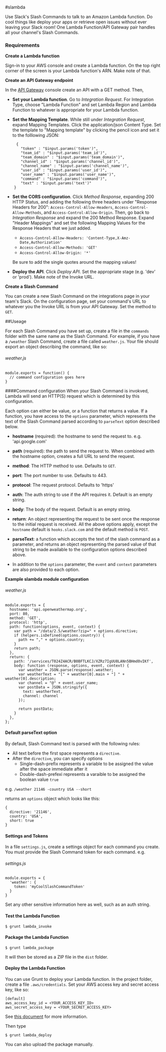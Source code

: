 #slambda

Use Slack's Slash Commands to talk to an Amazon Lambda function. Do cool things like deploy
your apps or retrieve open issues without ever leaving your Slack room! One
Lambda Function/API Gateway pair handles all your channel's Slash Commands.

### Requirements
**Create a Lambda function**

Sign-in to your AWS console and create a Lambda function.
On the top right corner of the screen is your Lambda function's ARN. Make note of that.
   
**Create an API Gateway endpoint**

In the [API Gateway](https://aws.amazon.com/api-gateway/) console create an API with a GET method. Then,
   
* **Set your Lambda function**. Go to *Integration Request*. For Integration Type,
  choose "Lambda Function" and set Lambda Region and Lambda Function to whatever is
  appropriate for your Lambda function.
     
* **Set the Mapping Template**. While still under *Integration Request*, expand
  Mapping Templates. Click the application/json Content Type. Set the template
  to "Mapping template" by clicking the pencil icon and set it to the folllowing JSON:
     
```
     {
       "token" : "$input.params('token')",
       "team_id" : "$input.params('team_id')",
       "team_domain" : "$input.params('team_domain')",
       "channel_id" : "$input.params('channel_id')",
       "channel_name" : "$input.params('channel_name')",
       "user_id" : "$input.params('user_id')",
       "user_name" : "$input.params('user_name')",
       "command" : "$input.params('command')",
       "text" : "$input.params('text')"
    }
```
   
* **Set the CORS configuration**. Click *Method Response*, expanding 200 HTTP Status,
  and adding the following three headers under "Response Headers for 200": `Access-Control-Allow-Headers`,
  `Access-Control-Allow-Methods`, and `Access-Control-Allow-Origin`. Then, go back to
  *Integration Response* and expand the 200 Method Response. Expand "Header Mappings"
  and set the following Mapping Values for the Response Headers that we just added.
     
     * `Access-Control-Allow-Headers: 'Content-Type,X-Amz-Date,Authorization'`
     * `Access-Control-Allow-Methods: 'GET'`
     * `Access-Control-Allow-Origin: '*'`
     
     Be sure to add the single quotes around the mapping values!
     
* **Deploy the API**. Click *Deploy API*. Set the appropriate stage (e.g. 'dev' or 'prod').
Make note of the Invoke URL.

**Create a Slash Command**

You can create a new Slash Command on the integrations page in your
team's Slack. On the configuration page, set your command's URL to whatever you the Invoke
URL is from your API Gateway. Set the method to `GET`.


##Useage

For each Slash Command you have set up, create a file in the `commands` folder with the same
name as the Slash Command. For example, if you have a `/weather` Slash Command, create a file
called `weather.js`. Your file should export an object describing the command, like so:

###### weather.js
```
module.exports = function() {
  // command configuration goes here
}
```

####Command configuration
When your Slash Command is invokved, Lambda will send an HTTP(S) request which is determined by this
configuration.
  
Each option can either be value, or a function that returns a value. If a function, you have access
to the `options` parameter, which represents the text of the Slash Command parsed according to
`parseText` option described below.

* **hostname** (required): the hostname to send the request to. e.g. 'api.google.com'
* **path** (required): the path to send the request to. When combined with the hostname option,
                       creates a full URL to send the request.
* **method**: The HTTP method to use. Defaults to `GET`.
* **port**: The port number to use. Defaults to 443.
* **protocol**: The request protocol. Defaults to 'https'
* **auth**: The auth string to use if the API requires it. Default is an empty string.
* **body**: The body of the request. Default is an empty string.
* **return**: An object representing the request to be sent once the response to the initial request
              is received. All the above options apply, except the `hostname` default is `hooks.slack.com`
              and the default method is `POST`.
* **parseText**: a function which accepts the text of the slash command as a parameter, and returns
                 an object representing the parsed value of that string to be made available to the
                 configuration options described above.
                 
* In addition to the `options` parameter, the `event` and `context` parameters are also provided to each option.

**Example slambda module configuration**
###### weather.js
```
module.exports = {
  hostname: 'api.openweathermap.org',
  port: 80,
  method: 'GET',
  protocol: 'http',
  path: function(options, event, context) {
    var path = "/data/2.5/weather?zip=" + options.directive;
    if (helpers.isDefined(options.country)) {
      path += "," + options.country;
	}
    return path;
  },
  return: {
    path: '/services/T024Z4ACR/B0BFTLKCJ/XZRz7IgUU8LANn5BHmd0vIKf',
	body: function (response, options, event, context) {
      var weather = JSON.parse(response).weather;
      var weatherText = "[" + weather[0].main + "] " + weather[0].description;
      var channel = "@" + event.user_name;
      var postData = JSON.stringify({
        text: weatherText,
        channel: channel
      });

      return postData;
	}
  },
};
```

#### Default parseText option
By default, Slash Command text is parsed with the following rules:

* All text before the first space represents a `directive`.
* After the `directive`, you can specify options
  * Single-dash-prefix represents a variable to be assigned the value after the space immediate after it
  * Double-dash-prefexi represents a varaible to be assigned the boolean value `true`
  
e.g.
`/weather 21146 -country USA --short`

returns an `options` object which looks like this:
```
{
  directive: '21146',
  country: 'USA',
  short: true
}
```

#### Settings and Tokens

In a file `settings.js`, create a settings object for each command you create. You must provide
the Slash Command token for each command. e.g.

###### settings.js
```
module.exports = {
  'weather': {
    token: 'myCoolSlashCommandToken'
  }
}
```

Set any other sensitive information here as well, such as an auth string.

#### Test the Lambda Function

`$ grunt lambda_invoke`

#### Package the Lambda Function

`$ grunt lambda_package`

It will then be stored as a ZIP file in the `dist` folder.

#### Deploy the Lambda Function
You can use Grunt to deploy your Lambda function. In the project folder,
create a file `.aws/credentials`. Set your AWS access key
and secret access key, like so:
   
```
[default]
aws_access_key_id = <YOUR_ACCESS_KEY_ID>
aws_secret_access_key = <YOUR_SECRET_ACCESS_KEY>
```
   
See [this document](http://docs.aws.amazon.com/AWSJavaScriptSDK/guide/node-configuring.html) for more information.

Then type

`$ grunt lambda_deploy`

You can also upload the package manually.
